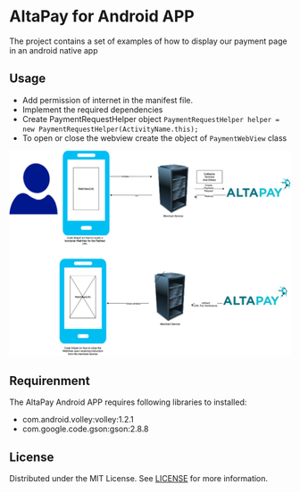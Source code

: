 # AltaPay for Android APP

The project contains a set of examples of how to display our payment page in an android native app

## Usage

- Add permission of internet in the manifest file.
- Implement the required dependencies
- Create PaymentRequestHelper object
    ```PaymentRequestHelper helper = new PaymentRequestHelper(ActivityName.this);```
- To open or close the webview create the object of ```PaymentWebView``` class

![Altapay-MobileApp-Setup](docs/Altapay-MobileApp-Setup.png)

## Requirenment
The AltaPay Android APP requires following libraries to installed:
- com.android.volley:volley:1.2.1
- com.google.code.gson:gson:2.8.8

## License

Distributed under the MIT License. See [LICENSE](LICENSE) for more information.

